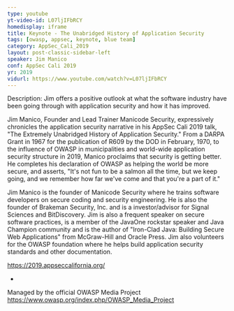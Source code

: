 ```yaml
---
type: youtube
yt-video-id: L07ljIFbRCY
homedisplay: iframe
title: Keynote - The Unabridged History of Application Security
tags: [owasp, appsec, keynote, blue team]
category: AppSec_Cali_2019
layout: post-classic-sidebar-left
speaker: Jim Manico
conf: AppSec Cali 2019
yr: 2019
vidurl: https://www.youtube.com/watch?v=L07ljIFbRCY
---
```

Description: Jim offers a positive outlook at what the software industry have been going through with application security and how it has improved.

Jim Manico, Founder and Lead Trainer Manicode Security, expressively chronicles the application security narrative in his AppSec Cali 2019 talk, "The Extremely Unabridged History of Application Security." From a DARPA Grant in 1967 for the publication of R609 by the DOD in February, 1970, to the influence of OWASP in municipalities and world-wide application security structure in 2019, Manico proclaims that security is getting better. He completes his declaration of OWASP as helping the world be more secure, and asserts, "It's not fun to be a salmon all the time, but we keep going, and we remember how far we've come and that you're a part of it."

Jim Manico is the founder of Manicode Security where he trains software developers on secure coding and security engineering. He is also the founder of Brakeman Security, Inc. and is a investor/advisor for Signal Sciences and BitDiscovery. Jim is also a frequent speaker on secure software practices, is a member of the JavaOne rockstar speaker and Java Champion community and is the author of "Iron-Clad Java: Building Secure Web Applications" from McGraw-Hill and Oracle Press. Jim also volunteers for the OWASP foundation where he helps build application security standards and other documentation.

https://2019.appseccalifornia.org/

-

Managed by the official OWASP Media Project https://www.owasp.org/index.php/OWASP_Media_Project
